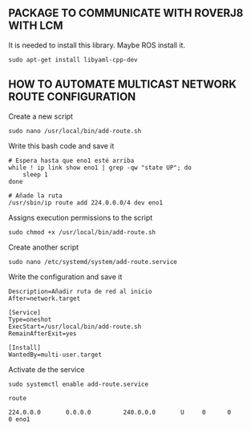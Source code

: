 ## PACKAGE TO COMMUNICATE WITH ROVERJ8 WITH LCM

It is needed to install this library. Maybe ROS install it. 

`sudo apt-get install libyaml-cpp-dev`

## HOW TO AUTOMATE MULTICAST NETWORK ROUTE CONFIGURATION

Create a new script

`sudo nano /usr/local/bin/add-route.sh`

Write this bash code and save it

```#!/bin/bash
# Espera hasta que eno1 esté arriba
while ! ip link show eno1 | grep -qw "state UP"; do
    sleep 1
done

# Añade la ruta
/usr/sbin/ip route add 224.0.0.0/4 dev eno1
```

Assigns execution permissions to the script

`sudo chmod +x /usr/local/bin/add-route.sh`

Create another script

`sudo nano /etc/systemd/system/add-route.service`

Write the configuration and save it

```[Unit]
Description=Añadir ruta de red al inicio
After=network.target

[Service]
Type=oneshot
ExecStart=/usr/local/bin/add-route.sh
RemainAfterExit=yes

[Install]
WantedBy=multi-user.target
```

Activate de the service 

`sudo systemctl enable add-route.service`

`route`

`224.0.0.0       0.0.0.0         240.0.0.0       U     0      0        0 eno1`
